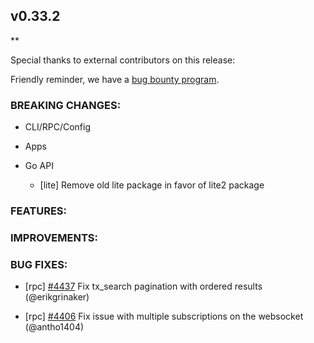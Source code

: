 ## v0.33.2

\*\*

Special thanks to external contributors on this release:

Friendly reminder, we have a [bug bounty
program](https://hackerone.com/tendermint).

### BREAKING CHANGES:

- CLI/RPC/Config

- Apps

- Go API

  - [lite] Remove old lite package in favor of lite2 package

### FEATURES:

### IMPROVEMENTS:

### BUG FIXES:

- [rpc] [\#4437](https://github.com/tendermint/tendermint/pull/4437) Fix tx_search pagination with ordered results (@erikgrinaker)

- [rpc] [\#4406](https://github.com/tendermint/tendermint/pull/4406) Fix issue with multiple subscriptions on the websocket (@antho1404)
